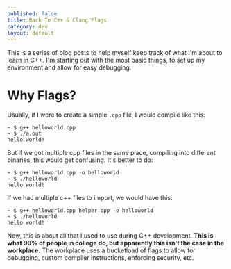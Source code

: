 ```yaml
---
published: false
title: Back To C++ & Clang Flags 
category: dev
layout: default
---
```


This is a series of blog posts to help myself keep track of what I'm about to learn in C++. I'm starting out with the most basic things, to set up my environment and allow for easy debugging.

# Why Flags?

Usually, if I were to create a simple `.cpp` file, I would compile like this:

```
~ $ g++ helloworld.cpp
~ $ ./a.out
hello world!
```

But if we got multiple cpp files in the same place, compiling into different binaries, this would get confusing. It's better to do:

```
~ $ g++ helloworld.cpp -o helloworld
~ $ ./helloworld
hello world!
```

If we had multiple c++ files to import, we would have this:

```
~ $ g++ helloworld.cpp helper.cpp -o helloworld
~ $ ./helloworld
hello world!
```

Now, this is about all that I used to use during C++ development. **This is what 90% of people in college do, but apparently this isn't the case in the workplace.** The workplace uses a bucketload of flags to allow for debugging, custom compiler instructions, enforcing security, etc.

<script src="https://utteranc.es/client.js" repo="OneRaynyDay/oneraynyday.github.io" issue-term="pathname" theme="github-light" crossorigin="anonymous" async> </script>
